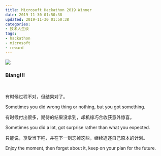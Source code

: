 ```yaml
---
title: Microsoft Hackathon 2019 Winner
date: 2019-11-30 01:50:38
updated: 2019-11-30 01:50:38
categories:
- 技术人生谈
tags:
- hackathon
- microsoft
- reward
---
```




![](https://hzrzxq.bn.files.1drv.com/y4my5VWQjPz_VXUhyL_goql12qS5FYtb_-sIBFRtzF93-Cenee-f8mMtWOpjC_lKRfsJNVpH68wgbzFHd19I3JxD4Ilqcnf89z_HYGYvomN9C9SXfsm9UsXlNNx0jFBm1r7hbEkN3bksY4gDoEAtDV81jJ9-GY_qim98MNc5Lp9DrV5Lahn25prbnjjnNKtPWBbQmA8E1HbcXBHI7DTdkaR1A?width=3024&height=3780&cropmode=none)

### **Biang!!!**

<!-- more -->

<br />

有时候过程不对，但结果对了。

Sometimes you did wrong thing or nothing, but you got something.

有时候付出很多，期待的结果没拿到，却机缘巧合收获意外惊喜。

Sometimes you did a lot, got surprise rather than what you expected.

只能说，享受当下吧，并在下一刻忘掉这些，继续追逐自己原本的计划。

Enjoy the moment, then forget about it, keep on your plan for the future.

<br />

